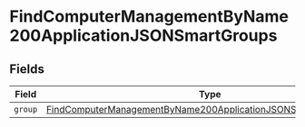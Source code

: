 # FindComputerManagementByName200ApplicationJSONSmartGroups


## Fields

| Field                                                                                                                                                       | Type                                                                                                                                                        | Required                                                                                                                                                    | Description                                                                                                                                                 |
| ----------------------------------------------------------------------------------------------------------------------------------------------------------- | ----------------------------------------------------------------------------------------------------------------------------------------------------------- | ----------------------------------------------------------------------------------------------------------------------------------------------------------- | ----------------------------------------------------------------------------------------------------------------------------------------------------------- |
| `group`                                                                                                                                                     | [FindComputerManagementByName200ApplicationJSONSmartGroupsGroup](../../models/operations/findcomputermanagementbyname200applicationjsonsmartgroupsgroup.md) | :heavy_minus_sign:                                                                                                                                          | N/A                                                                                                                                                         |